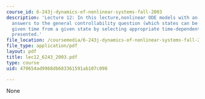 ```yaml
---
course_id: 6-243j-dynamics-of-nonlinear-systems-fall-2003
description: 'Lecture 12: In this lecture,nonlinear ODE models with an input are considered.Partial
  answers to the general controllability question (which states can be reached in
  given time from a given state by selecting appropriate time-dependent control action)are
  presented.'
file_location: /coursemedia/6-243j-dynamics-of-nonlinear-systems-fall-2003/470654ad9968db683361591ab107c098_lec12_6243_2003.pdf
file_type: application/pdf
layout: pdf
title: lec12_6243_2003.pdf
type: course
uid: 470654ad9968db683361591ab107c098

---
```

None